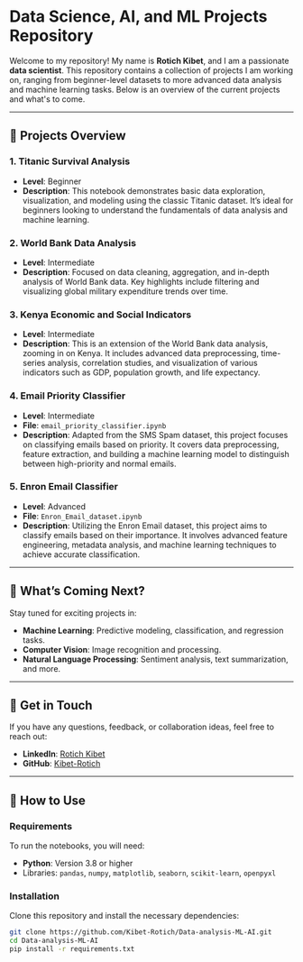# Data Science, AI, and ML Projects Repository

Welcome to my repository! My name is **Rotich Kibet**, and I am a passionate **data scientist**. This repository contains a collection of projects I am working on, ranging from beginner-level datasets to more advanced data analysis and machine learning tasks. Below is an overview of the current projects and what's to come.

---

## 📂 Projects Overview

### **1. Titanic Survival Analysis**
- **Level**: Beginner
- **Description**: This notebook demonstrates basic data exploration, visualization, and modeling using the classic Titanic dataset. It’s ideal for beginners looking to understand the fundamentals of data analysis and machine learning.

### **2. World Bank Data Analysis**
- **Level**: Intermediate
- **Description**: Focused on data cleaning, aggregation, and in-depth analysis of World Bank data. Key highlights include filtering and visualizing global military expenditure trends over time.

### **3. Kenya Economic and Social Indicators**
- **Level**: Intermediate
- **Description**: This is an extension of the World Bank data analysis, zooming in on Kenya. It includes advanced data preprocessing, time-series analysis, correlation studies, and visualization of various indicators such as GDP, population growth, and life expectancy.

### **4. Email Priority Classifier**
- **Level**: Intermediate
- **File**: `email_priority_classifier.ipynb`
- **Description**: Adapted from the SMS Spam dataset, this project focuses on classifying emails based on priority. It covers data preprocessing, feature extraction, and building a machine learning model to distinguish between high-priority and normal emails.

### **5. Enron Email Classifier**
- **Level**: Advanced
- **File**: `Enron_Email_dataset.ipynb`
- **Description**: Utilizing the Enron Email dataset, this project aims to classify emails based on their importance. It involves advanced feature engineering, metadata analysis, and machine learning techniques to achieve accurate classification.

---

## 🚀 What’s Coming Next?

Stay tuned for exciting projects in:
- **Machine Learning**: Predictive modeling, classification, and regression tasks.
- **Computer Vision**: Image recognition and processing.
- **Natural Language Processing**: Sentiment analysis, text summarization, and more.

---

## 🤝 Get in Touch

If you have any questions, feedback, or collaboration ideas, feel free to reach out:
- **LinkedIn**: [Rotich Kibet](https://www.linkedin.com/in/rotichkibet/)
- **GitHub**: [Kibet-Rotich](https://github.com/Kibet-Rotich)

---

## 📖 How to Use

### Requirements
To run the notebooks, you will need:
- **Python**: Version 3.8 or higher
- Libraries: `pandas`, `numpy`, `matplotlib`, `seaborn`, `scikit-learn`, `openpyxl`

### Installation
Clone this repository and install the necessary dependencies:
```bash
git clone https://github.com/Kibet-Rotich/Data-analysis-ML-AI.git
cd Data-analysis-ML-AI
pip install -r requirements.txt
```

